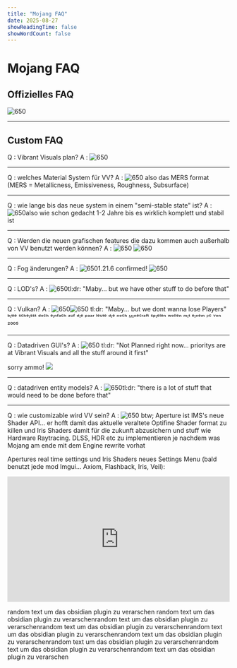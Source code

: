 ```yaml
---
title: "Mojang FAQ"
date: 2025-08-27
showReadingTime: false
showWordCount: false
---
```


# Mojang FAQ
  
## Offizielles FAQ
 ![650](https://i.imgur.com/XC8lG1k.png)

--- 
 

## Custom FAQ

   Q : Vibrant Visuals plan? 
   A : ![650](https://i.imgur.com/1FIGfoA.png)
   
   
   --- 
 
 
 
  Q : welches Material System für VV?
  A : ![650](https://i.imgur.com/oVIcoPB.jpeg)
 also das MERS format 
 (MERS = Metallicness, Emissiveness, Roughness, Subsurface)
 
 
   ---
   
   
   Q : wie lange bis das neue system in einem "semi-stable state" ist?
   A : ![650](https://i.imgur.com/xGiEQDJ.png)also wie schon gedacht 1-2 Jahre bis es wirklich komplett und stabil ist
   
   --- 
   
   
   
   Q : Werden die neuen grafischen features die dazu kommen auch außerhalb von VV benutzt werden können?
   A : ![650](https://i.imgur.com/nL0SvUe.jpeg)
   ![650](https://i.imgur.com/yKUP234.jpeg)
   
   

--- 
 
 
 
  Q : Fog änderungen?
  A : ![650](https://i.imgur.com/NoujjrX.png)1.21.6 confirmed! 
  ![650](https://i.imgur.com/R3ml0Qk.png)

---
 
 
   Q : LOD's? 
   A : ![650](https://i.imgur.com/knnSlti.png)tl:dr: "Maby... but we have other stuff to do before that"
   
   --- 


   Q : Vulkan?
   A : ![650](https://i.imgur.com/WehK5uU.png)![650](https://i.imgur.com/xFLitwM.png) tl:dr: "Maby... but we dont wanna lose Players"                                    ᵇᶦᵗᵗᵉ ˢᶜʰᵉᶦˢˢᵗ ᵈᵒᶜʰ ᵉᶦⁿᶠᵃᶜʰ ᵃᵘᶠ ᵈᶦᵉ ᵖᵃᵃʳ ˡᵉᵘᵗᵉ ᵈᶦᵉ ⁿᵒᶜʰ ᴹᶦⁿᵉᶜʳᵃᶠᵗ ˢᵖᶦᵉˡᵉⁿ ʷᵒˡˡᵉⁿ ᵐᶦᵗ ᵉᶦⁿᵉᵐ ᴾᶜ ᵛᵒⁿ ²⁰⁰⁵
   
   --- 
   
   Q : Datadriven GUI's?
   A : ![650](https://i.imgur.com/gKABjyg.png) tl:dr: "Not Planned right now... prioritys are at Vibrant Visuals and all the stuff around it first"
   
   sorry ammo! ![](https://cdn.7tv.app/emote/01EZPG1FN80001SNAW00ADK2DY/1x.avif)
 
 --- 
  Q : datadriven entity models?
  A : ![650](https://i.imgur.com/pbthNwZ.png)tl:dr: "there is a lot of stuff that would need to be done before that"
 
 ___ 
 
 
 Q : wie customizable wird VV sein?
 A : ![650](https://i.imgur.com/DbGGnIi.png) btw; Aperture ist IMS's neue Shader API... er hofft damit das aktuelle veraltete Optifine Shader format zu killen und Iris Shaders damit für die zukunft abzusichern und stuff wie Hardware Raytracing. DLSS, HDR etc zu implementieren je nachdem was Mojang am ende mit dem Engine rewrite vorhat
 
 Apertures real time settings und Iris Shaders neues Settings Menu (bald benutzt jede mod Imgui... Axiom, Flashback, Iris, Veil): <div style="width: 100%; height: 0px; position: relative; padding-bottom: 56.250%;"><iframe src="https://streamable.com/e/lee3nc?quality=highest" frameborder="0" width="100%" height="100%" allowfullscreen style="width: 100%; height: 100%; position: absolute;"></iframe></div>
 
random text um das obsidian plugin zu verarschen
random text um das obsidian plugin zu verarschenrandom text um das obsidian plugin zu verarschenrandom text um das obsidian plugin zu verarschenrandom text um das obsidian plugin zu verarschenrandom text um das obsidian plugin zu verarschenrandom text um das obsidian plugin zu verarschenrandom text um das obsidian plugin zu verarschenrandom text um das obsidian plugin zu verarschen